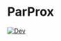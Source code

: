 # ParProx

<!--[![Stable](https://img.shields.io/badge/docs-stable-blue.svg)](https://kose-y.github.io/ParProx.jl/stable)-->
[![Dev](https://img.shields.io/badge/docs-dev-blue.svg)](https://kose-y.github.io/ParProx.jl/dev)
<!--[![Build Status](https://travis-ci.com/kose-y/ParProx.jl.svg?branch=master)](https://travis-ci.com/kose-y/ParProx.jl)
[![Codecov](https://codecov.io/gh/kose-y/ParProx.jl/branch/master/graph/badge.svg)](https://codecov.io/gh/kose-y/ParProx.jl)-->

